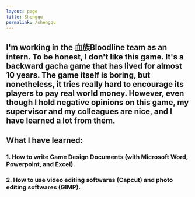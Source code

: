 ```yaml
---
layout: page
title: Shengqu
permalink: /shengqu
---
```


## I'm working in the 血族Bloodline team as an intern. To be honest, I don't like this game. It's a backward gacha game that has lived for almost 10 years. The game itself is boring, but nonetheless, it tries really hard to encourage its players to pay real world money. However, even though I hold negative opinions on this game, my supervisor and my colleagues are nice, and I have learned a lot from them.

## What I have learned:
###     1. How to write Game Design Documents (with Microsoft Word, Powerpoint, and Excel).
###     2. How to use video editing softwares (Capcut) and photo editing softwares (GIMP).

<br>
<br>

